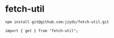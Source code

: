 # fetch-util

```bash
npm install git@github.com:jzyds/fetch-util.git
```

```
import { get } from "fetch-util";
```